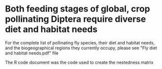 # Both feeding stages of global, crop pollinating Diptera require diverse diet and habitat needs


For the complete list of pollinating fly species, their diet and habitat needs, and the biogeographical regions they currently occupy, please see "Fly diet and habitat needs.pdf" file



The R code document was the code used to create the nestedness matrix
